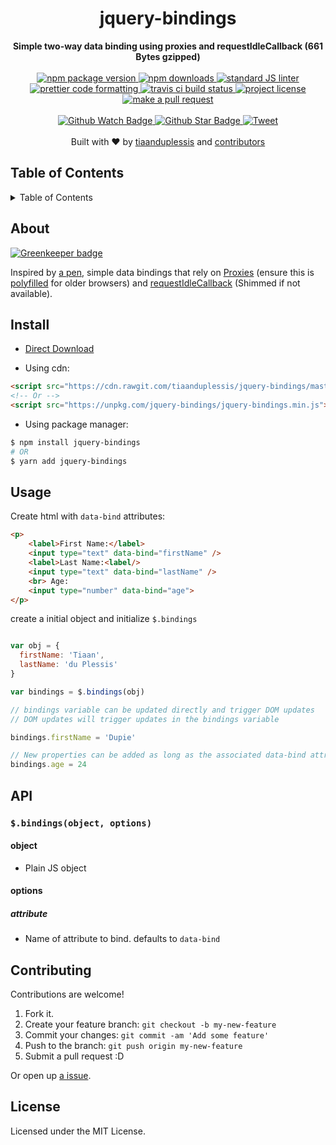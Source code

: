
<h1 align="center">jquery-bindings</h1>
<div align="center">
  <strong>Simple two-way data binding using proxies and requestIdleCallback (661 Bytes gzipped)</strong>
</div>
<br>
<div align="center">
  <a href="https://npmjs.org/package/jquery-bindings">
    <img src="https://img.shields.io/npm/v/jquery-bindings.svg?style=flat-square" alt="npm package version" />
  </a>
  <a href="https://npmjs.org/package/jquery-bindings">
  <img src="https://img.shields.io/npm/dm/jquery-bindings.svg?style=flat-square" alt="npm downloads" />
  </a>
  <a href="https://github.com/feross/standard">
    <img src="https://img.shields.io/badge/code%20style-standard-brightgreen.svg?style=flat-square" alt="standard JS linter" />
  </a>
  <a href="https://github.com/prettier/prettier">
    <img src="https://img.shields.io/badge/styled_with-prettier-ff69b4.svg?style=flat-square" alt="prettier code formatting" />
  </a>
  <a href="https://travis-ci.org/tiaanduplessis/jquery-bindings">
    <img src="https://img.shields.io/travis/tiaanduplessis/jquery-bindings.svg?style=flat-square" alt="travis ci build status" />
  </a>
  <a href="https://github.com/tiaanduplessis/jquery-bindings/blob/master/LICENSE">
    <img src="https://img.shields.io/npm/l/jquery-bindings.svg?style=flat-square" alt="project license" />
  </a>
  <a href="http://makeapullrequest.com">
    <img src="https://img.shields.io/badge/PRs-welcome-brightgreen.svg?style=flat-square" alt="make a pull request" />
  </a>
</div>
<br>
<div align="center">
  <a href="https://github.com/tiaanduplessis/jquery-bindings/watchers">
    <img src="https://img.shields.io/github/watchers/tiaanduplessis/jquery-bindings.svg?style=social" alt="Github Watch Badge" />
  </a>
  <a href="https://github.com/tiaanduplessis/jquery-bindings/stargazers">
    <img src="https://img.shields.io/github/stars/tiaanduplessis/jquery-bindings.svg?style=social" alt="Github Star Badge" />
  </a>
  <a href="https://twitter.com/intent/tweet?text=Check%20out%20jquery-bindings!%20https://github.com/tiaanduplessis/jquery-bindings%20%F0%9F%91%8D">
    <img src="https://img.shields.io/twitter/url/https/github.com/tiaanduplessis/jquery-bindings.svg?style=social" alt="Tweet" />
  </a>
</div>
<br>
<div align="center">
  Built with ❤︎ by <a href="https://github.com/tiaanduplessis">tiaanduplessis</a> and <a href="https://github.com/tiaanduplessis/jquery-bindings/contributors">contributors</a>
</div>

<h2>Table of Contents</h2>
<details>
  <summary>Table of Contents</summary>
  <li><a href="#install">Install</a></li>
  <li><a href="#install">Install</a></li>
  <li><a href="#usage">Usage</a></li>
  <li><a href="#api">API</a></li>
  <li><a href="#contribute">Contribute</a></li>
  <li><a href="#license">License</a></li>
</details>

## About

[![Greenkeeper badge](https://badges.greenkeeper.io/tiaanduplessis/jquery-bindings.svg)](https://greenkeeper.io/)

Inspired by [a pen](https://codepen.io/Garrett-/pen/pfEHF), simple data bindings that rely on [Proxies](https://developer.mozilla.org/en-US/docs/Web/JavaScript/Reference/Global_Objects/Proxy) (ensure this is [polyfilled](https://github.com/GoogleChrome/proxy-polyfill) for older browsers) and [requestIdleCallback](https://developer.mozilla.org/en-US/docs/Web/API/Window/requestIdleCallback) (Shimmed if not available).

## Install

- [Direct Download](http://github.com/tiaanduplessis/jquery-bindings/zipball/master/)

- Using cdn: 

```html
<script src="https://cdn.rawgit.com/tiaanduplessis/jquery-bindings/master/jquery-bindings.min.js"></script>
<!-- Or -->
<script src="https://unpkg.com/jquery-bindings/jquery-bindings.min.js"></script>
```

- Using package manager:

```sh
$ npm install jquery-bindings
# OR
$ yarn add jquery-bindings
```

## Usage

Create html with `data-bind` attributes:

```html
<p>
    <label>First Name:</label>
    <input type="text" data-bind="firstName" />
    <label>Last Name:<label/>
    <input type="text" data-bind="lastName" />
    <br> Age:
    <input type="number" data-bind="age">
</p>

```

create a initial object and initialize `$.bindings`

```js

var obj = {
  firstName: 'Tiaan',
  lastName: 'du Plessis'
}

var bindings = $.bindings(obj)

// bindings variable can be updated directly and trigger DOM updates
// DOM updates will trigger updates in the bindings variable 

bindings.firstName = 'Dupie'

// New properties can be added as long as the associated data-bind attribute exists
bindings.age = 24

```

## API

### `$.bindings(object, options)`

#### object

- Plain JS object

#### options

##### attribute

- Name of attribute to bind. defaults to `data-bind`

## Contributing

Contributions are welcome!

1. Fork it.
2. Create your feature branch: `git checkout -b my-new-feature`
3. Commit your changes: `git commit -am 'Add some feature'`
4. Push to the branch: `git push origin my-new-feature`
5. Submit a pull request :D

Or open up [a issue](https://github.com/tiaanduplessis/jquery-bindings/issues).

## License

Licensed under the MIT License.
